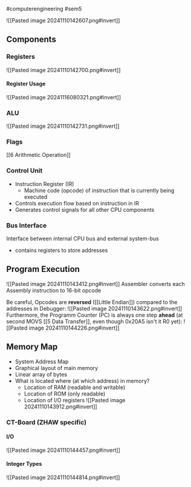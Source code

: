 #computerengineering #sem5

![[Pasted image 20241110142607.png#invert]]
## Components
### Registers
![[Pasted image 20241110142700.png#invert]]
#### Register Usage
![[Pasted image 20241116080321.png#invert]]
### ALU
![[Pasted image 20241110142731.png#invert]]
### Flags
[[6 Arithmetic Operation]]
### Control Unit
- Instruction Register (IR)
	- Machine code (opcode) of instruction that is currently being executed
- Controls execution flow based on instruction in IR
- Generates control signals for all other CPU components
### Bus Interface
Interface between internal CPU bus and external system-bus
- contains registers to store addresses
## Program Execution
![[Pasted image 20241110143412.png#invert]]
Assembler converts each Assembly instruction to 16-bit opcode

Be careful, Opcodes are **reversed** ([[Little Endian]]) compared to the addresses in Debugger:
![[Pasted image 20241110143622.png#invert]]
Furthermore, the Programm Counter (PC) is always one step **ahead** (at second MOVS [[5 Data Transfer]], even though 0x20A5 isn't it R0 yet):
![[Pasted image 20241110144226.png#invert]]
## Memory Map
- System Address Map
- Graphical layout of main memory
- Linear array of bytes
- What is located where (at which address) in memory?
	- Location of RAM (readable and writable)
	- Location of ROM (only readable)
	- Location of I/O registers
![[Pasted image 20241110143912.png#invert]]
### CT-Board (ZHAW specific)
#### I/O
![[Pasted image 20241110144457.png#invert]]
#### Integer Types
![[Pasted image 20241110144814.png#invert]]